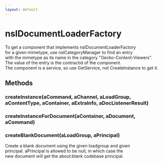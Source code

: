 ```yaml
---
layout: default
---
```


# nsIDocumentLoaderFactory #
  
To get a component that implements nsIDocumentLoaderFactory  
for a given mimetype, use nsICategoryManager to find an entry  
with the mimetype as its name in the category "Gecko-Content-Viewers".  
The value of the entry is the contractid of the component.  
The component is a service, so use GetService, not CreateInstance to get it.  
  

## Methods ##

### createInstance(aCommand, aChannel, aLoadGroup, aContentType, aContainer, aExtraInfo, aDocListenerResult) ###

### createInstanceForDocument(aContainer, aDocument, aCommand) ###

### createBlankDocument(aLoadGroup, aPrincipal) ###
  
Create a blank document using the given loadgroup and given  
principal.  aPrincipal is allowed to be null, in which case the  
new document will get the about:blank codebase principal.  
  
